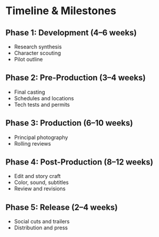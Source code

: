 # Timeline & Milestones

## Phase 1: Development (4–6 weeks)

- Research synthesis
- Character scouting
- Pilot outline

## Phase 2: Pre-Production (3–4 weeks)

- Final casting
- Schedules and locations
- Tech tests and permits

## Phase 3: Production (6–10 weeks)

- Principal photography
- Rolling reviews

## Phase 4: Post-Production (8–12 weeks)

- Edit and story craft
- Color, sound, subtitles
- Review and revisions

## Phase 5: Release (2–4 weeks)

- Social cuts and trailers
- Distribution and press
